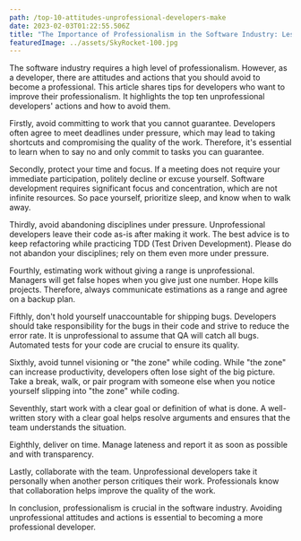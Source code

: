 ```yaml
---
path: /top-10-attitudes-unprofessional-developers-make
date: 2023-02-03T01:22:55.506Z
title: "The Importance of Professionalism in the Software Industry: Lessons Learned from a Decade in the Field"
featuredImage: ../assets/SkyRocket-100.jpg
---
```

The software industry requires a high level of professionalism. However, as a developer, there are attitudes and actions that you
should avoid to become a professional. This article shares tips for developers who want to improve their professionalism.
It highlights the top ten unprofessional developers' actions and how to avoid them.

Firstly, avoid committing to work that you cannot guarantee. Developers often agree to meet deadlines under pressure,
which may lead to taking shortcuts and compromising the quality of the work. Therefore, it's essential to learn when to say
no and only commit to tasks you can guarantee.

Secondly, protect your time and focus. If a meeting does not require your immediate participation, politely decline or
excuse yourself. Software development requires significant focus and concentration, which are not infinite
resources. So pace yourself, prioritize sleep, and know when to walk away.

Thirdly, avoid abandoning disciplines under pressure. Unprofessional developers leave their code as-is after making it
work. The best advice is to keep refactoring while practicing TDD (Test Driven Development). Please do not abandon your
disciplines; rely on them even more under pressure.

Fourthly, estimating work without giving a range is unprofessional. Managers will get false hopes when you give just one
number. Hope kills projects. Therefore, always communicate estimations as a range and agree on a backup plan.

Fifthly, don't hold yourself unaccountable for shipping bugs. Developers should take responsibility for the bugs in
their code and strive to reduce the error rate. It is unprofessional to assume that QA will catch all bugs. Automated
tests for your code are crucial to ensure its quality.

Sixthly, avoid tunnel visioning or "the zone" while coding. While "the zone" can increase productivity, developers often
lose sight of the big picture. Take a break, walk, or pair program with someone else when you notice yourself
slipping into "the zone" while coding.

Seventhly, start work with a clear goal or definition of what is done. A well-written story with a clear goal helps resolve
arguments and ensures that the team understands the situation.

Eighthly, deliver on time. Manage lateness and report it as soon as possible and with transparency.

Lastly, collaborate with the team. Unprofessional developers take it personally when another person critiques their work.
Professionals know that collaboration helps improve the quality of the work.

In conclusion, professionalism is crucial in the software industry. Avoiding unprofessional attitudes and actions is
essential to becoming a more professional developer.